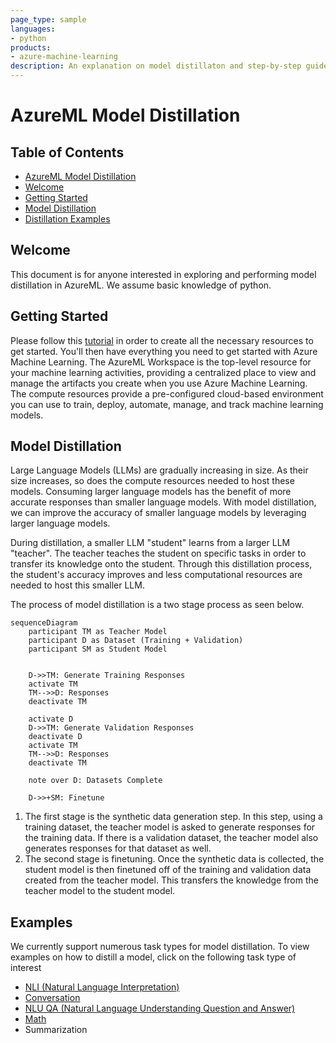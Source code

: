 ```yaml
---
page_type: sample
languages:
- python
products:
- azure-machine-learning
description: An explanation on model distillaton and step-by-step guide on creating a distilled model.
---
```


# AzureML Model Distillation

## Table of Contents
- [AzureML Model Distillation](#azureml-model-distillation)
- [Welcome](#welcome)
- [Getting Started](#getting-started)
- [Model Distillation](#model-distillation)
- [Distillation Examples](#distillation-examples)


## Welcome
This document is for anyone interested in exploring and performing model distillation in AzureML. We assume basic knowledge of python.

## Getting Started
Please follow this [tutorial](https://learn.microsoft.com/en-us/azure/machine-learning/quickstart-create-resources?view=azureml-api-2) in order to create all the necessary resources to get started. You'll then have everything you need to get started with Azure Machine Learning. The AzureML Workspace is the top-level resource for your machine learning activities, providing a centralized place to view and manage the artifacts you create when you use Azure Machine Learning. The compute resources provide a pre-configured cloud-based environment you can use to train, deploy, automate, manage, and track machine learning models.

## Model Distillation
Large Language Models (LLMs) are gradually increasing in size. As their size increases, so does the compute resources needed to host these models. Consuming larger language models has the benefit of more accurate responses than smaller language models. With model distillation, we can improve the accuracy of smaller language models by leveraging larger language models.

During distillation, a smaller LLM "student" learns from a larger LLM "teacher". The teacher teaches the student on specific tasks in order to transfer its knowledge onto the student. Through this distillation process, the student's accuracy improves and less computational resources are needed to host this smaller LLM. 



The process of model distillation is a two stage process as seen below.

```mermaid
sequenceDiagram
    participant TM as Teacher Model
    participant D as Dataset (Training + Validation)
    participant SM as Student Model

    
    D->>TM: Generate Training Responses
    activate TM
    TM-->>D: Responses
    deactivate TM

    activate D
    D->>TM: Generate Validation Responses
    deactivate D
    activate TM
    TM-->>D: Responses
    deactivate TM

    note over D: Datasets Complete

    D->>+SM: Finetune

```

1. The first stage is the synthetic data generation step. In this step, using a training dataset, the teacher model is asked to generate responses for the training data. If there is a validation dataset, the teacher model also generates responses for that dataset as well.
2. The second stage is finetuning. Once the synthetic data is collected, the student model is then finetuned off of the training and validation data created from the teacher model. This transfers the knowledge from the teacher model to the student model.



## Examples
We currently support numerous task types for model distillation. To view examples on how to distill a model, click on the following task type of interest
- [NLI (Natural Language Interpretation)](./NLI/distillation_chat_completion.ipynb)
- [Conversation](./Conversation/distillation_conversational_task.ipynb)
- [NLU QA (Natural Language Understanding Question and Answer)](./NLU_QA/distillation_nlu_qa_task.ipynb)
- [Math](./Math/distillation_math.ipynb)
- Summarization

